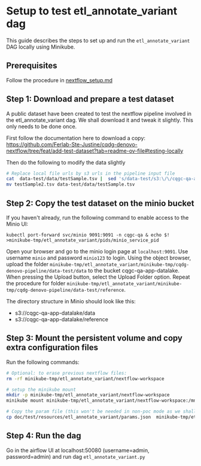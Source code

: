 # Setup to test etl_annotate_variant dag

This guide describes the steps to set up and run the `etl_annotate_variant` DAG locally using Minikube.


## Prerequisites

Follow the procedure in [nextflow_setup.md](nextflow_setup.md)

## Step 1: Download and prepare a test dataset

A public dataset have been created to test the nextflow pipeline involved in the etl_annotate_variant dag.
We shall download it and tweak it slightly. This only needs to be done once. 

First follow the documentation here to download a copy:
https://github.com/Ferlab-Ste-Justine/cqdg-denovo-nextflow/tree/feat/add-test-dataset?tab=readme-ov-file#testing-locally


Then do the following to modify the data slightly
```bash
# Replace local file urls by s3 urls in the pipeline input file
cat  data-test/data/testSample.tsv |  sed 's/data-test/s3:\/\/cqgc-qa-app-datalake/g' >testSample2.tsv
mv testSample2.tsv data-test/data/testSample.tsv 
```

## Step 2: Copy the test dataset on the minio bucket


If you haven't already, run the following command to enable access to the Minio UI:

```
kubectl port-forward svc/minio 9091:9091 -n cqgc-qa & echo $! >minikube-tmp/etl_annotate_variant/pids/minio_service_pid
```

Open your browser and go to the minio login page at `localhost:9091`. Use username `minio` and password `minio123` to login.
Using the object browser, upload the folder `minikube-tmp/etl_annotate_variant/minikube-tmp/cqdg-denovo-pipeline/data-test/data` to the bucket cqgc-qa-app-datalake. When pressing the Upload button, select the Upload Folder option.
Repeat the procedure for folder  `minikube-tmp/etl_annotate_variant/minikube-tmp/cqdg-denovo-pipeline/data-test/reference`.

The directory structure in Minio should look like this:
 - s3://cqgc-qa-app-datalake/data
 - s3://cqgc-qa-app-datalake/reference


## Step 3: Mount the persistent volume and copy extra configuration files

Run the following commands:

```bash
# Optional: to erase previous nextflow files:
rm -rf minikube-tmp/etl_annotate_variant/nextflow-workspace

# setup the minikube mount
mkdir -p minikube-tmp/etl_annotate_variant/nextflow-workspace
minikube mount minikube-tmp/etl_annotate_variant/nextflow-workspace:/mnt/cqgc-qa/nextflow & echo $! >minikube-tmp/etl_annotate_variant/pids/nextflow_workspace_mount_pid

# Copy the param file (this won't be needed in non-poc mode as we shall use configuration profiles to set most parameters)
cp doc/test/resources/etl_annotate_variant/params.json  minikube-tmp/etl_annotate_variant/nextflow-workspace
```

## Step 4: Run the dag

Go in the airflow UI at localhost:50080 (username=admin, password=admin) and run dag `etl_annotate_variant.py`